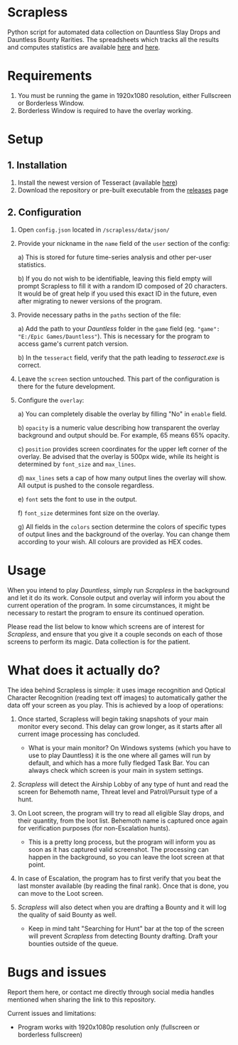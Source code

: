 # Scrapless
Python script for automated data collection on Dauntless Slay Drops and Dauntless Bounty Rarities.
The spreadsheets which tracks all the results and computes statistics are available [here](https://docs.google.com/spreadsheets/d/1wtdNR_wwfzliNhLvSw0MW-yoDe4uhLDuPJ0mL1y1Gps/edit#gid=1171610346) and [here](https://discordapp.com/channels/687198517621686288/688498239464407105/692458415380889642).

# Requirements

1. You must be running the game in 1920x1080 resolution, either Fullscreen or Borderless Window.
2. Borderless Window is required to have the overlay working.

# Setup

## 1. Installation

1. Install the newest version of Tesseract (available [here](https://github.com/UB-Mannheim/tesseract/wiki))
2. Download the repository or pre-built executable from the [releases](https://github.com/RKleminski/Scrapless/releases) page

## 2. Configuration

1. Open `config.json` located in `/scrapless/data/json/`

2. Provide your nickname in the `name` field of the `user` section of the config:

    a) This is stored for future time-series analysis and other per-user statistics. 
    
    b) If you do not wish to be identifiable, leaving this field empty will prompt Scrapless to fill it with a random ID composed of 20 characters. It would be of great help if you used this exact ID in the future, even after migrating to newer versions of the program.

3.  Provide necessary paths in the `paths` section of the file:

    a) Add the path to your *Dauntless* folder in the `game` field (eg. `"game": "E:/Epic Games/Dauntless"`). This is necessary for the program to access game's current patch version.
    
    b) In the `tesseract` field, verify that the path leading to *tesseract.exe* is correct. 
    
4. Leave the `screen` section untouched. This part of the configuration is there for the future development.

5. Configure the `overlay`:

    a) You can completely disable the overlay by filling "No" in `enable` field.
    
    b) `opacity` is a numeric value describing how transparent the overlay background and output should be. For example, 65 means 65% opacity.
    
    c) `position` provides screen coordinates for the upper left corner of the overlay. Be advised that the overlay is 500px wide, while its height is determined by `font_size` and `max_lines`.
    
    d) `max_lines` sets a cap of how many output lines the overlay will show. All output is pushed to the console regardless.
    
    e) `font` sets the font to use in the output.
    
    f) `font_size` determines font size on the overlay.
    
    g) All fields in the `colors` section determine the colors of specific types of output lines and the background of the overlay. You can change them according to your wish. All colours are provided as HEX codes.
    
# Usage

When you intend to play *Dauntless*, simply run *Scrapless* in the background and let it do its work. Console output and overlay will inform you about the current operation of the program. In some circumstances, it might be necessary to restart the program to ensure its continued operation.

Please read the list below to know which screens are of interest for *Scrapless*, and ensure that you give it a couple seconds on each of those screens to perform its magic. Data collection is for the patient.

# What does it actually do?

The idea behind Scrapless is simple: it uses image recognition and Optical Character Recognition (reading text off images) to automatically gather the data off your screen as you play. This is achieved by a loop of operations:

1. Once started, Scrapless will begin taking snapshots of your main monitor every second. This delay can grow longer, as it starts after all current image processing has concluded.

	- What is your main monitor? On Windows systems (which you have to use to play Dauntless) it is the one where all games will run by default, and which has a more fully fledged Task Bar. You can always check which screen is your main in system settings.

2. *Scrapless* will detect the Airship Lobby of any type of hunt and read the screen for Behemoth name, Threat level and Patrol/Pursuit type of a hunt.

3. On Loot screen, the program will try to read all eligible Slay drops, and their quantity, from the loot list. Behemoth name is captured once again for verification purposes (for non-Escalation hunts).

	- This is a pretty long process, but the program will inform you as soon as it has captured valid screenshot. The processing can happen in the background, so you can leave the loot screen at that point.

4. In case of Escalation, the program has to first verify that you beat the last monster available (by reading the final rank). Once that is done, you can move to the Loot screen.

5. *Scrapless* will also detect when you are drafting a Bounty and it will log the quality of said Bounty as well.

	- Keep in mind taht "Searching for Hunt" bar at the top of the screen will prevent *Scrapless* from detecting Bounty drafting. Draft your bounties outside of the queue.

# Bugs and issues

Report them here, or contact me directly through social media handles mentioned when sharing the link to this repository.

Current issues and limitations:
* Program works with 1920x1080p resolution only (fullscreen or borderless fullscreen)
